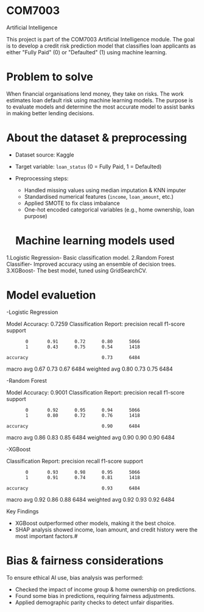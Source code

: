 # COM7003
Artificial Intelligence

This project is part of the COM7003 Artificial Intelligence module. 
The goal is to develop a credit risk prediction model that classifies loan applicants as either 
"Fully Paid" (0) or "Defaulted" (1) using machine learning.

# Problem to solve

When financial organisations lend money, they take on risks.  The work estimates loan default risk using machine learning models.  The purpose is to evaluate models and determine the most accurate model to assist banks in making better lending decisions.

# About the dataset & preprocessing

- Dataset source: Kaggle
- Target variable: `loan_status` (0 = Fully Paid, 1 = Defaulted)
- Preprocessing steps:
  - Handled missing values using median imputation & KNN imputer
  - Standardised numerical features (`income`, `loan_amount`, etc.)
  - Applied SMOTE to fix class imbalance
  - One-hot encoded categorical variables (e.g., home ownership, loan purpose)

  # Machine learning models used

1.Logistic Regression- Basic classification model.
2.Random Forest Classifier- Improved accuracy using an ensemble of decision trees.
3.XGBoost- The best model, tuned using GridSearchCV.

# Model evaluetion

-Logistic Regression

Model Accuracy: 0.7259
Classification Report:
               precision    recall  f1-score   support

           0       0.91      0.72      0.80      5066
           1       0.43      0.75      0.54      1418

    accuracy                           0.73      6484
   macro avg       0.67      0.73      0.67      6484
weighted avg       0.80      0.73      0.75      6484

-Random Forest

Model Accuracy: 0.9001
Classification Report:
               precision    recall  f1-score   support

           0       0.92      0.95      0.94      5066
           1       0.80      0.72      0.76      1418

    accuracy                           0.90      6484
   macro avg       0.86      0.83      0.85      6484
weighted avg       0.90      0.90      0.90      6484

-XGBoost

Classification Report:
               precision    recall  f1-score   support

           0       0.93      0.98      0.95      5066
           1       0.91      0.74      0.81      1418

    accuracy                           0.93      6484
   macro avg       0.92      0.86      0.88      6484
weighted avg       0.92      0.93      0.92      6484

Key Findings
- XGBoost outperformed other models, making it the best choice.
- SHAP analysis showed income, loan amount, and credit history were the most important factors.#

# Bias & fairness considerations

To ensure ethical AI use, bias analysis was performed:
- Checked the impact of income group & home ownership on predictions.
- Found some bias in predictions, requiring fairness adjustments.
- Applied demographic parity checks to detect unfair disparities.